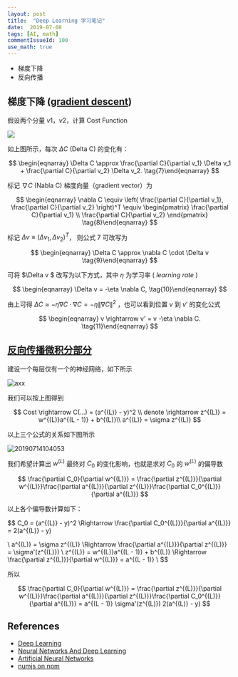 ```yaml
---
layout: post
title:  "Deep Learning 学习笔记"
date:  2019-07-08
tags: [AI, math]
commentIssueId: 100
use_math: true
---
```




* 梯度下降
* 反向传播



## 梯度下降 ([gradient descent](http://neuralnetworksanddeeplearning.com/chap1.html#learning_with_gradient_descent))

假设两个分量 $v1$，$v2$，计算 Cost Function

![](http://neuralnetworksanddeeplearning.com/images/valley.png)



如上图所示，每次  $\Delta C$ (Delta C) 的变化有：


$$
\begin{eqnarray} 
  \Delta C \approx \frac{\partial C}{\partial v_1} \Delta v_1 +
  \frac{\partial C}{\partial v_2} \Delta v_2.
\tag{7}\end{eqnarray}
$$


标记 $\nabla C$ (Nabla C) 梯度向量（gradient vector）为


$$
\begin{eqnarray} 
  \nabla C \equiv \left( \frac{\partial C}{\partial v_1}, 
  \frac{\partial C}{\partial v_2} \right)^T
  \equiv 
  \begin{pmatrix}
 	\frac{\partial C}{\partial v_1} \\
  \frac{\partial C}{\partial v_2}
  \end{pmatrix}
\tag{8}\end{eqnarray}
$$


标记  $\Delta v \equiv (\Delta v_1, \Delta v_2)^T$， 则公式 7 可改写为


$$
\begin{eqnarray} 
  \Delta C \approx \nabla C \cdot \Delta v 
\tag{9}\end{eqnarray}
$$




可将 $\Delta v $ 改写为以下方式，其中 $\eta$ 为学习率 (  *learning rate* )


$$
\begin{eqnarray} 
  \Delta v = -\eta \nabla C,
\tag{10}\end{eqnarray}
$$


由上可得 $\Delta C \approx -\eta \nabla C \cdot \nabla C = -\eta \|\nabla C\|^2$ ，也可以看到位置  $v$ 到 $v'$ 的变化公式


$$
\begin{eqnarray}
  v \rightarrow v' = v -\eta \nabla C.
\tag{11}\end{eqnarray}
$$




## [反向传播微积分部分](https://www.bilibili.com/video/av16577449?p=2)

建设一个每层仅有一个的神经网络，如下所示

![axx](https://user-images.githubusercontent.com/7157346/61178590-89a68000-a622-11e9-8471-749a997dd0df.jpg)



我们可以按上图得到


$$
Cost \rightarrow C(...) = (a^{(L)} - y)^2 \\
denote \rightarrow z^{(L)} = w^{(L)}a^{(L - 1)} + b^{(L)}\\
a^{(L)} = \sigma z^{(L)}
$$




以上三个公式的关系如下图所示



![20190714104053](https://user-images.githubusercontent.com/7157346/61178661-e0608980-a623-11e9-9447-5620c8394be3.jpg)



我们希望计算出 $w^{(L)}$ 最终对 $C_0$ 的变化影响，也就是求对 $C_0$  的 $w^{(L)}$ 的偏导数


$$
\frac{\partial C_0}{\partial w^{(L)}} = \frac{\partial z^{(L)}}{\partial w^{(L)}}\frac{\partial a^{(L)}}{\partial z^{(L)}}\frac{\partial C_0^{(L)}}{\partial a^{(L)}}
$$


以上各个偏导数计算如下：


$$
C_0 = (a^{(L)} - y)^2 \Rightarrow 
\frac{\partial C_0^{(L)}}{\partial a^{(L)}} = 2(a^{(L)} - y)

\\
a^{(L)} = \sigma z^{(L)} \Rightarrow 
\frac{\partial a^{(L)}}{\partial z^{(L)}} = \sigma'(z^{(L)})
\\
z^{(L)} = w^{(L)}a^{(L - 1)} + b^{(L)} \Rightarrow 
\frac{\partial z^{(L)}}{\partial w^{(L)}} = a^{(L - 1)}
\\
$$

所以


$$
\frac{\partial C_0}{\partial w^{(L)}} 
= \frac{\partial z^{(L)}}{\partial w^{(L)}}\frac{\partial a^{(L)}}{\partial z^{(L)}}\frac{\partial C_0^{(L)}}{\partial a^{(L)}} 
= a^{(L - 1)} \sigma'(z^{(L)}) 2(a^{(L)} - y)
$$





## References

- [Deep Learning](https://space.bilibili.com/88461692/channel/detail?cid=26587)
- [Neural Networks And Deep Learning](http://neuralnetworksanddeeplearning.com)
- [Artificial Neural Networks](https://brilliant.org/courses/artificial-neural-networks/)
- [numjs on npm](https://www.npmjs.com/package/numjs)

